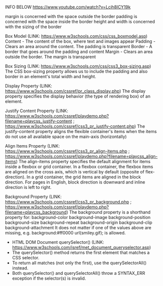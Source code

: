 INFO BELOW
https://www.youtube.com/watch?v=Lcih8lCY19k

margin is concerned with the space outside the border
padding is concerned with the space inside the border
height and width is concerned with the sizing of the border

Box Model (LINK: https://www.w3schools.com/css/css_boxmodel.asp)
Content - The content of the box, where text and images appear
Padding - Clears an area around the content. The padding is transparent
Border - A border that goes around the padding and content
Margin - Clears an area outside the border. The margin is transparent

Box Sizing (LINK: https://www.w3schools.com/css/css3_box-sizing.asp)
The CSS box-sizing property allows us to include the padding and
also border in an element's total width and height.

Display Property (LINK: https://www.w3schools.com/cssref/pr_class_display.php)
The display property specifies the display behavior (the type of rendering box) of an element.

Justify Content Property (LINK: https://www.w3schools.com/cssref/playdemo.php?filename=playcss_justify-content ; https://www.w3schools.com/cssref/css3_pr_justify-content.php)
The justify-content property aligns the flexible container's items when the items do not use all available space on the main-axis (horizontally)

Align Items Property (LINK: https://www.w3schools.com/cssref/css3_pr_align-items.php ; https://www.w3schools.com/cssref/playdemo.php?filename=playcss_align-items)
The align-items property specifies the default alignment for items inside a flexbox or grid container.
In a flexbox container, the flexbox items are aligned on the cross axis, which is vertical by default (opposite of flex-direction).
In a grid container, the grid items are aligned in the block direction. For pages in English, block direction is downward and inline direction is left to right.

Background Property (LINK: https://www.w3schools.com/cssref/css3_pr_background.php ; https://www.w3schools.com/cssref/playdemo.php?filename=playcss_background)
The background property is a shorthand property for:
background-color
background-image
background-position
background-size
background-repeat
background-origin
background-clip
background-attachment
It does not matter if one of the values above are missing, e.g. background:#ff0000 url(smiley.gif); is allowed.

- HTML DOM Document querySelector() (LINK: https://www.w3schools.com/jsref/met_document_queryselector.asp)
- The querySelector() method returns the first element that matches a CSS selector.
- To return all matches (not only the first), use the querySelectorAll() instead.
- Both querySelector() and querySelectorAll() throw a SYNTAX_ERR exception if the selector(s) is invalid.
